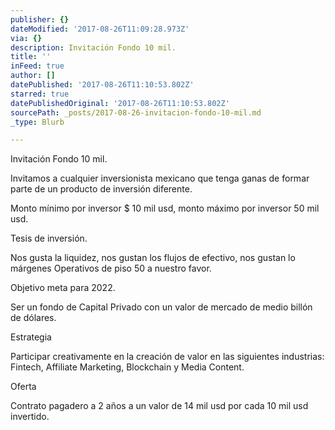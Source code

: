 ```yaml
---
publisher: {}
dateModified: '2017-08-26T11:09:28.973Z'
via: {}
description: Invitación Fondo 10 mil.
title: ''
inFeed: true
author: []
datePublished: '2017-08-26T11:10:53.802Z'
starred: true
datePublishedOriginal: '2017-08-26T11:10:53.802Z'
sourcePath: _posts/2017-08-26-invitacion-fondo-10-mil.md
_type: Blurb

---
```

Invitación Fondo 10 mil.

Invitamos a cualquier inversionista mexicano que tenga ganas de formar parte de un producto de inversión diferente. 

Monto mínimo por inversor $ 10 mil usd, monto máximo por inversor 50 mil usd.

Tesis de inversión.

Nos gusta la liquidez, nos gustan los flujos de efectivo, nos gustan lo márgenes Operativos de piso 50 a nuestro favor.

Objetivo meta para 2022\.

Ser un fondo de Capital Privado con un valor de mercado de medio billón de dólares.

Estrategia

Participar creativamente en la creación de valor en las siguientes industrias: Fintech, Affiliate Marketing, Blockchain y Media Content.

Oferta

Contrato pagadero a 2 años a un valor de 14 mil usd por cada 10 mil usd invertido.